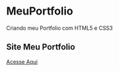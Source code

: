 # MeuPortfolio
 Criando meu Portfolio com HTML5 e CSS3

## Site Meu Portfolio 
[Acesse Aqui](https://paulofrancadev.github.io/MeuPortfolio/)
